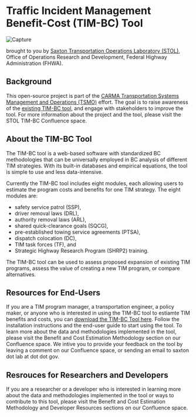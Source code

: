 # Traffic Incident Management Benefit-Cost (TIM-BC) Tool

![Capture](https://user-images.githubusercontent.com/93544805/140957629-b0c3901c-a2f2-4870-982a-66a5d4c70757.PNG)

brought to you by 
[Saxton Transportation Operations Laboratory (STOL)](https://highways.dot.gov/research/laboratories/saxton-transportation-operations-laboratory/saxton-transportation-operations-laboratory-overview), Office of Operations Research and Development, Federal Highway Administration (FHWA). 

## Background

This open-source project is part of the [CARMA Transportation Systems Management and Operations (TSMO)](https://usdot-carma.atlassian.net/wiki/spaces/CRMTSMO/overview) effort.
The goal is to raise awareness of the [existing TIM-BC tool](https://www.fhwa.dot.gov/software/research/operations/timbc/), and engage with stakeholders to improve the tool.
For more information about the project and the tool, please visit the STOL TIM-BC Confluence space.

## About the TIM-BC Tool

The TIM-BC tool is a web-based software with standardized BC methodologies that can be universally employed in BC analysis of different TIM strategies. 
With its built-in databases and empirical equations, the tool is simple to use and less data-intensive.

Currently the TIM-BC tool includes eight modules, each allowing users to estimate the program costs and benefits for one TIM strategy.
The eight modules are:
- safety service patrol (SSP), 
- driver removal laws (DRL), 
- authority removal laws (ARL), 
- shared quick-clearance goals (SQCG),
- pre-established towing service agreements (PTSA),
- dispatch colocation (DC),
- TIM task forces (TF), and
- Strategic Highway Research Program (SHRP2) training. 

The TIM-BC tool can be used to assess proposed expansion of existing TIM programs, assess the value of creating a new TIM program, or compare alternatives.

## Resources for End-Users

If you are a TIM program manager, a transportation engineer, a policy maker, or anyone who is interested in using the TIM-BC tool to estiamte TIM benefits and costs, you can [download the TIM-BC Tool here](https://www.fhwa.dot.gov/software/research/operations/timbc/). 
Follow the installation instructions and the end-user guide to start using the tool.
To learn more about the data and methodologies implemented in the tool, please visit the Benefit and Cost Estimation Methodology section on our Confluence space.
We intive you to provide your feedback on the tool by leaving a comment on our Confluence space, or sending an email to saxton dot lab at dot dot gov. 

## Resrouces for Researchers and Developers

If you are a researcher or a developer who is interested in learning more about the data and methodologies implemented in the tool or ways to contribute to this tool, please visit the Benefit and Cost Estimation Methodology and Developer Resources sections on our Confluence space.
